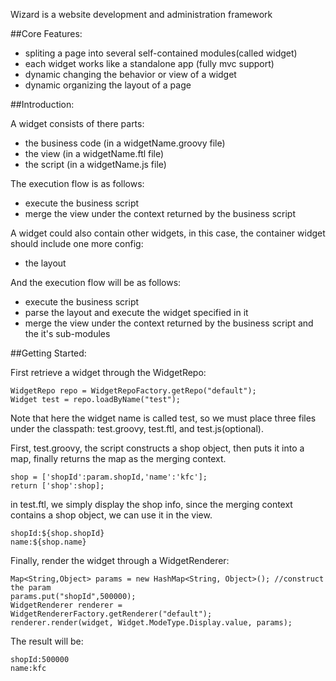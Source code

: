 
Wizard is a website development and administration framework

##Core Features:
- spliting a page into several self-contained modules(called widget)
- each widget works like a standalone app (fully mvc support)
- dynamic changing the behavior or view of a widget
- dynamic organizing the layout of a page

##Introduction:

A widget consists of there parts:

- the business code (in a widgetName.groovy file)
- the view (in a widgetName.ftl file)
- the script (in a widgetName.js file)

The execution flow is as follows:

- execute the business script
- merge the view under the context returned by the business script


A widget could also contain other widgets, in this case, the container widget should include one more config:

- the layout

And the execution flow will be as follows:

- execute the business script
- parse the layout and execute the widget specified in it
- merge the view under the context returned by the business script and the it's sub-modules

##Getting Started:

First retrieve a widget through the WidgetRepo:
	
	WidgetRepo repo = WidgetRepoFactory.getRepo("default");
	Widget test = repo.loadByName("test");
	
Note that here the widget name is called test, so we must place three files under the classpath: test.groovy, test.ftl, and test.js(optional).

First, test.groovy, the script constructs a shop object, then puts it into a map, finally returns the map as the merging context.

	shop = ['shopId':param.shopId,'name':'kfc'];
	return ['shop':shop];
	
in test.ftl, we simply display the shop info, since the merging context contains a shop object, we can use it in the view.

	shopId:${shop.shopId}
	name:${shop.name}
	
Finally, render the widget through a WidgetRenderer:

	Map<String,Object> params = new HashMap<String, Object>(); //construct the param
	params.put("shopId",500000);
	WidgetRenderer renderer = WidgetRendererFactory.getRenderer("default");
	renderer.render(widget, Widget.ModeType.Display.value, params);
	
The result will be:
	
	shopId:500000
	name:kfc


  
     






	







